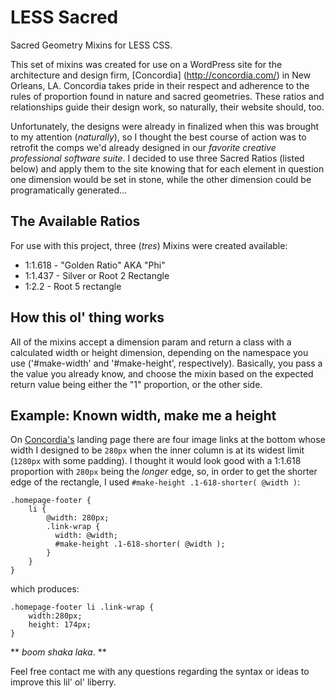 LESS Sacred
===========

Sacred Geometry Mixins for LESS CSS.

This set of mixins was created for use on a WordPress site for the architecture and design firm, [Concordia] (http://concordia.com/) in New Orleans, LA. Concordia takes pride in their respect and adherence to the rules of proportion found in nature and sacred geometries. These ratios and relationships guide their design work, so naturally, their website should, too.

Unfortunately, the designs were already in finalized when this was brought to my attention (_naturally_), so I thought the best course of action was to retrofit the comps we'd already designed in our _favorite creative professional software suite_. I decided to use three Sacred Ratios (listed below) and apply them to the site knowing that for each element in question one dimension would be set in stone, while the other dimension could be programatically generated...


The Available Ratios
------------

For use with this project, three (_tres_) Mixins were created available:

* 1:1.618 - "Golden Ratio" AKA "Phi"
* 1:1.437 - Silver or Root 2 Rectangle
* 1:2.2 - Root 5 rectangle

How this ol' thing works
------------

All of the mixins accept a dimension param and return a class with a calculated width or height dimension, depending on the namespace you use ('#make-width' and '#make-height', respectively). Basically, you pass a the value you already know, and choose the mixin based on the expected return value being either the "1" proportion, or the other side.

Example: Known width, make me a height
------------

On [Concordia's](http://concordia.com/) landing page there are four image links at the bottom whose width I designed to be `280px` when the inner column is at its widest limit (`1280px` with some padding). I thought it would look good with a 1:1.618 proportion with `280px` being the _longer_ edge, so, in order to get the shorter edge of the rectangle, I used `#make-height .1-618-shorter( @width )`:


	.homepage-footer {
	  	li {
	  		@width: 280px;
			.link-wrap {
			  width: @width;
			  #make-height .1-618-shorter( @width );
		    }
	  	}
	}

which produces:

	.homepage-footer li .link-wrap {
		width:280px;
		height: 174px;
	}

** _boom shaka laka_. **

Feel free contact me with any questions regarding the syntax or ideas to improve this lil' ol' liberry.

